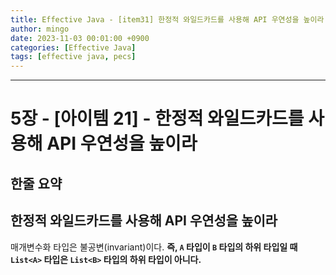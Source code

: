 ```yaml
---
title: Effective Java - [item31] 한정적 와일드카드를 사용해 API 우연성을 높이라 - PECS 원칙
author: mingo
date: 2023-11-03 00:01:00 +0900
categories: [Effective Java]
tags: [effective java, pecs]
---
```


----

# 5장 - [아이템 21] - 한정적 와일드카드를 사용해 API 우연성을 높이라

## 한줄 요약
> 

## 한정적 와일드카드를 사용해 API 우연성을 높이라
매개변수화 타입은 불공변(invariant)이다. **즉, `A` 타입이 `B` 타입의 하위 타입일 때 `List<A>` 타입은 `List<B>` 타입의 하위 타입이 아니다.**

